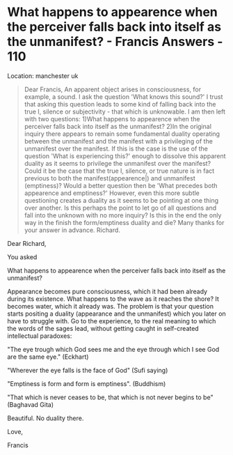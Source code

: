 # What happens to appearence when the perceiver falls back into itself as the unmanifest? - Francis Answers - 110

Location: manchester uk


>Dear Francis, An apparent object arises in consciousness, for example, a sound. I ask the question 'What knows this sound?' I trust that asking this question leads to some kind of falling back into the true I, silence or subjectivity - that which is unknowable. I am then left with two questions: 1)What happens to appearence when the perceiver falls back into itself as the unmanifest? 2)In the original inquiry there appears to remain some fundamental duality operating between the unmanifest and the manifest with a privileging of the unmanifest over the manifest. If this is the case is the use of the question 'What is experiencing this?' enough to dissolve this apparent duality as it seems to privilege the unmanifest over the manifest? Could it be the case that the true I, silence, or true nature is in fact previous to both the manifest(appearence|) and unmanifest (emptiness)? Would a better question then be 'What precedes both appearence and emptiness?' However, even this more subtle questioning creates a duality as it seems to be pointing at one thing over another. Is this perhaps the point to let go of all questions and fall into the unknown with no more inquiry? Is this in the end the only way in the finish the form/emptiness duality and die? Many thanks for your answer in advance. Richard. 

Dear Richard,

You asked

What happens to appearence when the perceiver falls back into itself as the unmanifest?

Appearance becomes pure consciousness, which it had been already during its existence. What happens to the wave as it reaches the shore? It becomes water, which it already was. The problem is that your question starts positing a duality (appearance and the unmanifest) which you later on have to struggle with. Go to the experience, to the real meaning to which the words of the sages lead, without getting caught in self-created intellectual paradoxes:

"The eye trough which God sees me and the eye through which I see God are the same eye." (Eckhart)

"Wherever the eye falls is the face of God" (Sufi saying)

"Emptiness is form and form is emptiness". (Buddhism)

"That which is never ceases to be, that which is not never begins to be" (Baghavad Gita)

Beautiful. No duality there.

Love,

Francis

